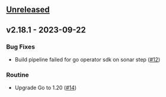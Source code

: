 <a name="unreleased"></a>
## [Unreleased]


<a name="v2.18.1"></a>
## v2.18.1 - 2023-09-22
### Bug Fixes

- Build pipeline failed for go operator sdk on sonar step ([#12](https://github.com/epam/edp-codebase-operator/issues/12))

### Routine

- Upgrade Go to 1.20 ([#14](https://github.com/epam/edp-codebase-operator/issues/14))


[Unreleased]: https://github.com/epam/edp-codebase-operator/compare/v2.18.1...HEAD

